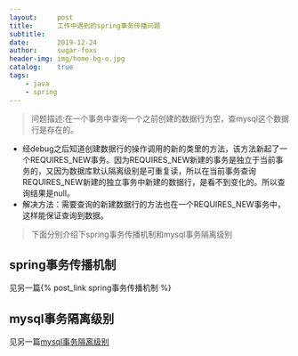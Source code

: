 ```yaml
---
layout:     post
title:      工作中遇到的spring事务传播问题
subtitle:   
date:       2019-12-24
author:     sugar-foxs
header-img: img/home-bg-o.jpg
catalog: 	true
tags:
    - java
    - spring
---
```


> 问题描述:在一个事务中查询一个之前创建的数据行为空，查mysql这个数据行是存在的。
<!-- more -->
- 经debug之后知道创建数据行的操作调用的新的类里的方法，该方法新起了一个REQUIRES_NEW事务。因为REQUIRES_NEW新建的事务是独立于当前事务的，又因为数据库默认隔离级别是可重复读，所以在当前事务查询REQUIRES_NEW新建的独立事务中新建的数据行，是看不到变化的。所以查询结果是null。
- 解决方法：需要查询的新建数据行的方法也在一个REQUIRES_NEW事务中，这样能保证查询到数据。

> 下面分别介绍下spring事务传播机制和mysql事务隔离级别

## spring事务传播机制
见另一篇{% post_link spring事务传播机制 %}

## mysql事务隔离级别
见另一篇[mysql事务隔离级别]()
